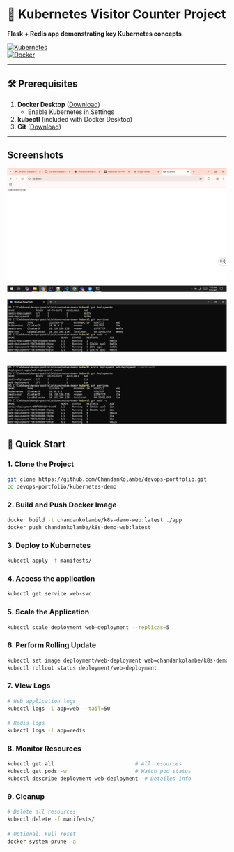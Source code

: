 # 🚀 Kubernetes Visitor Counter Project  
**Flask + Redis app demonstrating key Kubernetes concepts**  

[![Kubernetes](https://img.shields.io/badge/Kubernetes-v1.27+-326CE5.svg?logo=kubernetes)](https://kubernetes.io/)  
[![Docker](https://img.shields.io/badge/Docker-24.0+-2496ED.svg?logo=docker)](https://www.docker.com/)

---

## 🛠️ Prerequisites  
1. **Docker Desktop** ([Download](https://www.docker.com/products/docker-desktop))  
   - Enable Kubernetes in Settings  
2. **kubectl** (included with Docker Desktop)  
3. **Git** ([Download](https://git-scm.com/))  

---
## Screenshots
![Visitor Counter Demo](screenshots/webapp.png "Webapp Preview")

![First  run pods check](screenshots/beforescale.png "First run Pods Check")

![After scaling pods check](screenshots/afterscale.png "After scaling Pods Check")
---

## 🚀 Quick Start  

### 1. Clone the Project  
```bash
git clone https://github.com/ChandanKolambe/devops-portfolio.git
cd devops-portfolio/kubernetes-demo
```

### 2. Build and Push Docker Image
```bash
docker build -t chandankolambe/k8s-demo-web:latest ./app
docker push chandankolambe/k8s-demo-web:latest
```

### 3. Deploy to Kubernetes
```bash
kubectl apply -f manifests/
```

### 4. Access the application
```bash
kubectl get service web-svc
```

### 5. Scale the Application
```bash
kubectl scale deployment web-deployment --replicas=5
```

### 6. Perform Rolling Update
```bash
kubectl set image deployment/web-deployment web=chandankolambe/k8s-demo-web:v2
kubectl rollout status deployment/web-deployment
```

### 7. View Logs
```bash
# Web application logs
kubectl logs -l app=web --tail=50

# Redis logs
kubectl logs -l app=redis
```

### 8. Monitor Resources
```bash
kubectl get all                          # All resources
kubectl get pods -w                      # Watch pod status
kubectl describe deployment web-deployment  # Detailed info
```

### 9. Cleanup
```bash
# Delete all resources
kubectl delete -f manifests/

# Optional: Full reset
docker system prune -a
```